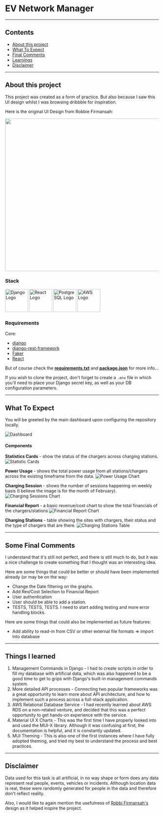 # EV Network Manager

---
## Contents
- [About this project](#about-this-project)
- [What To Expect](#what-to-expect)
- [Final Comments](#some-final-comments)
- [Learnings](#things-i-learned)
- [Disclaimer](#disclaimer)
---

## About this project
This project was created as a form of practice. But also because I saw this UI design whilst I was browsing dribbble for inspiration.

Here is the original UI Design from Robbie Firmansah:

[<img src="./images/insp/RobbiFirmansahEVNetManDash.png" height="500" width="720">](https://dribbble.com/shots/21606440-EVCas-EV-Charging-Network-Management-Dashboard)

### Stack

<img src="./images/icons/django-plain-wordmark.svg" height="75" width="75" alt="Django Logo">
<img src="./images/icons/react-original-wordmark.svg" height="75" width="75" alt="React Logo">
<img src="./images/icons/postgresql-original-wordmark.svg" height="75" width="75" alt="PostgreSQL Logo">
<img src="./images/icons/amazonwebservices-original-wordmark.svg" height="75" width="75" alt="AWS Logo">


### Requirements
Core:
- [django](https://www.djangoproject.com/)
- [django-rest-framework](https://www.django-rest-framework.org/)
- [Faker](https://faker.readthedocs.io/en/master/)
- [React](https://react.dev/)

But of course check the [**requirements.txt**](./server/requirements.txt) and [**package.json**](./client/package.json) for more info...

If you wish to clone the project, don't forget to create a `.env` file in which you'll need to place your Django secret key, as well as your DB configuration parameters.

---
## What To Expect

You will be greeted by the main dashboard upon configuring the repository locally.

<img src="./images/screenshots/dashboard.png" alt="Dashboard">

#### Components
**Statistics Cards** - show the status of the chargers across charging stations. 
<img src="./images/screenshots/stats_components.png" alt="Statistic Cards">

**Power Usage** - shows the total power usage from all stations/chargers across the existing timeframe from the data.
<img src="./images/screenshots/power_usage.png" alt="Power Usage Chart">

**Charging Session** - shows the number of sessions happening on weekly basis (I believe the image is for the month of February).
<img src="./images/screenshots/charging_sessions.png" alt="Charging Sessions Chart">

**Financial Report** - a basic revenue/cost chart to show the total financials of the chargers/stations
<img src="./images/screenshots/financial_chart.png" alt="Financial Report Chart">

**Charging Stations** - table showing the sites with chargers, their status and the type of chargers that are there.
<img src="./images/screenshots/charging_stations.png" alt="Charging Stations Table">

---

## Some Final Comments
I understand that it's still not perfect, and there is still much to do, but it was a nice challenge to create something that I thought was an interesting idea.

Here are some things that could be better or should have been implemented already (or may be on the way:
- Change the Date filtering on the graphs.
- Add Rev/Cost Selection to Financial Report
- User authentication
- User should be able to add a station.
- TESTS, TESTS, TESTS. I need to start adding testing and more error handling blocks.

Here are some things that could also be implemented as future features:
- Add ability to read-in from CSV or other external file formats => import into database

---

## Things I learned
1. Management Commands in Django - I had to create scripts in order to fill my database with artificial data, which
was also happened to be a good time to get to grips with Django's built-in management commands system.
2. More detailed API processes - Connecting two popular frameworks was a great opportunity to learn more about API architecture,
and how to implement such a process across a full-stack application.
3. AWS Relational Database Service - I had recently learned about AWS RDS on a non-related venture, and decided that this
was a perfect opportunity to get hands-on experience with the service.
4. Material UI X Charts - This was the first time I have properly looked into and used the MUI-X library. Although it was
confusing at first, the documentation is helpful, and it is constantly updated.
5. MUI Theming - This is also one of the first instances where I have fully adopted theming, and tried my best to understand
the process and best practices.

---

## Disclaimer
Data used for this task is all artificial, in no way shape or form does any data represent real people, events, vehicles or incidents. Although location data is real, these were randomly generated for people in the data and therefore don't reflect reality.

Also, I would like to again mention the usefulness of [Robbi Firmansah's](https://dribbble.com/robbif_) design as it helped inspire the project.
